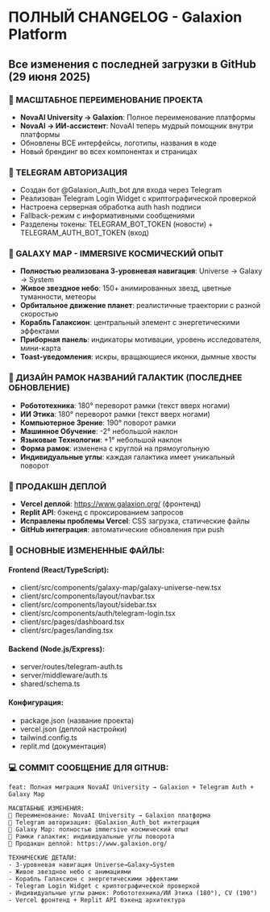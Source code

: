 # ПОЛНЫЙ CHANGELOG - Galaxion Platform

## Все изменения с последней загрузки в GitHub (29 июня 2025)

### 🚀 МАСШТАБНОЕ ПЕРЕИМЕНОВАНИЕ ПРОЕКТА
- **NovaAI University → Galaxion**: Полное переименование платформы
- **NovaAI → ИИ-ассистент**: NovaAI теперь мудрый помощник внутри платформы
- Обновлены ВСЕ интерфейсы, логотипы, названия в коде
- Новый брендинг во всех компонентах и страницах

### 🔐 TELEGRAM АВТОРИЗАЦИЯ
- Создан бот @Galaxion_Auth_bot для входа через Telegram
- Реализован Telegram Login Widget с криптографической проверкой
- Настроена серверная обработка auth hash подписи
- Fallback-режим с информативными сообщениями
- Разделены токены: TELEGRAM_BOT_TOKEN (новости) + TELEGRAM_AUTH_BOT_TOKEN (вход)

### 🌌 GALAXY MAP - IMMERSIVE КОСМИЧЕСКИЙ ОПЫТ
- **Полностью реализована 3-уровневая навигация**: Universe → Galaxy → System
- **Живое звездное небо**: 150+ анимированных звезд, цветные туманности, метеоры
- **Орбитальное движение планет**: реалистичные траектории с разной скоростью
- **Корабль Галаксион**: центральный элемент с энергетическими эффектами
- **Приборная панель**: индикаторы мотивации, уровень исследователя, мини-карта
- **Toast-уведомления**: искры, вращающиеся иконки, дымные хвосты

### 🎨 ДИЗАЙН РАМОК НАЗВАНИЙ ГАЛАКТИК (ПОСЛЕДНЕЕ ОБНОВЛЕНИЕ)
- **Робототехника**: 180° переворот рамки (текст вверх ногами)
- **ИИ Этика**: 180° переворот рамки (текст вверх ногами)
- **Компьютерное Зрение**: 190° поворот рамки
- **Машинное Обучение**: -2° небольшой наклон
- **Языковые Технологии**: +1° небольшой наклон
- **Форма рамок**: изменена с круглой на прямоугольную
- **Индивидуальные углы**: каждая галактика имеет уникальный поворот

### 🚀 ПРОДАКШН ДЕПЛОЙ
- **Vercel деплой**: https://www.galaxion.org/ (фронтенд)
- **Replit API**: бэкенд с проксированием запросов
- **Исправлены проблемы Vercel**: CSS загрузка, статические файлы
- **GitHub интеграция**: автоматические обновления при push

### 📁 ОСНОВНЫЕ ИЗМЕНЕННЫЕ ФАЙЛЫ:
#### Frontend (React/TypeScript):
- client/src/components/galaxy-map/galaxy-universe-new.tsx
- client/src/components/layout/navbar.tsx
- client/src/components/layout/sidebar.tsx
- client/src/components/auth/telegram-login.tsx
- client/src/pages/dashboard.tsx
- client/src/pages/landing.tsx

#### Backend (Node.js/Express):
- server/routes/telegram-auth.ts
- server/middleware/auth.ts
- shared/schema.ts

#### Конфигурация:
- package.json (название проекта)
- vercel.json (деплой настройки)
- tailwind.config.ts
- replit.md (документация)

### 💻 COMMIT СООБЩЕНИЕ ДЛЯ GITHUB:
```
feat: Полная миграция NovaAI University → Galaxion + Telegram Auth + Galaxy Map

МАСШТАБНЫЕ ИЗМЕНЕНИЯ:
🔄 Переименование: NovaAI University → Galaxion платформа
🔐 Telegram авторизация: @Galaxion_Auth_bot интеграция
🌌 Galaxy Map: полностью immersive космический опыт
🎨 Рамки галактик: индивидуальные углы поворота
🚀 Продакшн деплой: https://www.galaxion.org/

ТЕХНИЧЕСКИЕ ДЕТАЛИ:
- 3-уровневая навигация Universe→Galaxy→System
- Живое звездное небо с анимациями
- Корабль Галаксион с энергетическими эффектами
- Telegram Login Widget с криптографической проверкой
- Индивидуальные углы рамок: Робототехника/ИИ Этика (180°), CV (190°)
- Vercel фронтенд + Replit API бэкенд архитектура
```
